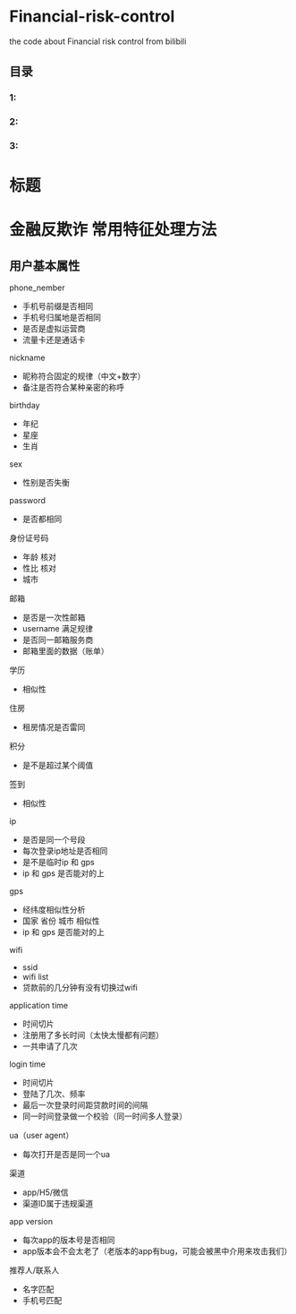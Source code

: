 # Financial-risk-control

the code about Financial risk control from bilibili

## 目录
### 1:
### 2:
### 3:


# 标题
# 金融反欺诈 常用特征处理方法  
## 用户基本属性

phone_nember  

- 手机号前缀是否相同
- 手机号归属地是否相同
- 是否是虚拟运营商
- 流量卡还是通话卡

nickname

- 昵称符合固定的规律（中文+数字）
- 备注是否符合某种亲密的称呼

birthday  

- 年纪
- 星座
- 生肖

sex  

- 性别是否失衡

password  

- 是否都相同


身份证号码

- 年龄 核对
- 性比 核对
- 城市

邮箱
- 是否是一次性邮箱
- username 满足规律
- 是否同一邮箱服务商
- 邮箱里面的数据（账单）


学历
- 相似性


住房
- 租房情况是否雷同


积分  
- 是不是超过某个阈值


签到  
- 相似性


ip 

- 是否是同一个号段
- 每次登录ip地址是否相同
- 是不是临时ip 和 gps
- ip 和 gps 是否能对的上

gps

- 经纬度相似性分析
- 国家 省份 城市 相似性
- ip 和 gps 是否能对的上


wifi

- ssid
- wifi list
- 贷款前的几分钟有没有切换过wifi


application time

- 时间切片
- 注册用了多长时间（太快太慢都有问题）
- 一共申请了几次

login time 

-  时间切片
- 登陆了几次、频率
- 最后一次登录时间距贷款时间的间隔
- 同一时间登录做一个校验（同一时间多人登录）


ua（user agent）

- 每次打开是否是同一个ua


渠道

- app/H5/微信
- 渠道ID属于违规渠道

app version

- 每次app的版本号是否相同
- app版本会不会太老了（老版本的app有bug，可能会被黑中介用来攻击我们） 

推荐人/联系人  

- 名字匹配
- 手机号匹配
